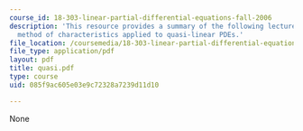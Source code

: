 ```yaml
---
course_id: 18-303-linear-partial-differential-equations-fall-2006
description: 'This resource provides a summary of the following lecture topic: the
  method of characteristics applied to quasi-linear PDEs.'
file_location: /coursemedia/18-303-linear-partial-differential-equations-fall-2006/085f9ac605e03e9c72328a7239d11d10_quasi.pdf
file_type: application/pdf
layout: pdf
title: quasi.pdf
type: course
uid: 085f9ac605e03e9c72328a7239d11d10

---
```

None